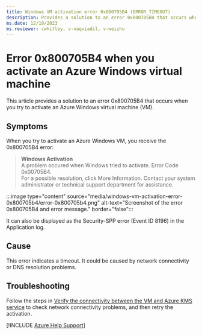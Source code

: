 ```yaml
---
title: Windows VM activation error 0x800705B4 (ERROR_TIMEOUT)
description: Provides a solution to an error 0x800705B4 that occurs when you try to activate an Azure Windows virtual machine (VM).
ms.date: 12/19/2023
ms.reviewer: cwhitley, v-naqviadil, v-weizhu
---
```

# Error 0x800705B4 when you activate an Azure Windows virtual machine

This article provides a solution to an error 0x800705B4 that occurs when you try to activate an Azure Windows virtual machine (VM).

## Symptoms

When you try to activate an Azure Windows VM, you receive the 0x800705B4 error:

> **Windows Activation**  
> A problem occured when Windows tried to activate. Error Code 0x00705B4.  
> For a possible resolution, click More Information. 
> Contact your system administrator or technical support department for assistance.

:::image type="content" source="media/windows-vm-activation-error-0x800705b4/error-0x800705b4.png" alt-text="Screenshot of the error 0x800705B4 and error message." border="false":::

It can also be displayed as the Security-SPP error (Event ID 8196) in the Application log.

## Cause

This error indicates a timeout. It could be caused by network connectivity or DNS resolution problems.

## Troubleshooting

Follow the steps in [Verify the connectivity between the VM and Azure KMS service](troubleshoot-activation-problems.md#step-2-verify-the-connectivity-between-the-vm-and-azure-kms-service) to check network connectivity problems, and then retry the activation.

[!INCLUDE [Azure Help Support](../../includes/azure-help-support.md)]